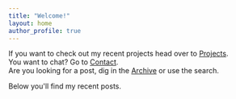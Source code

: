 ```yaml
---
title: "Welcome!"
layout: home
author_profile: true
---
```


If you want to check out my recent projects head over to <a href="/projects/">Projects</a>.  
You want to chat? Go to <a href="/contact/">Contact</a>.  
Are you looking for a post, dig in the <a href="/archive/">Archive</a> or use the search.  

Below you'll find my recent posts.
